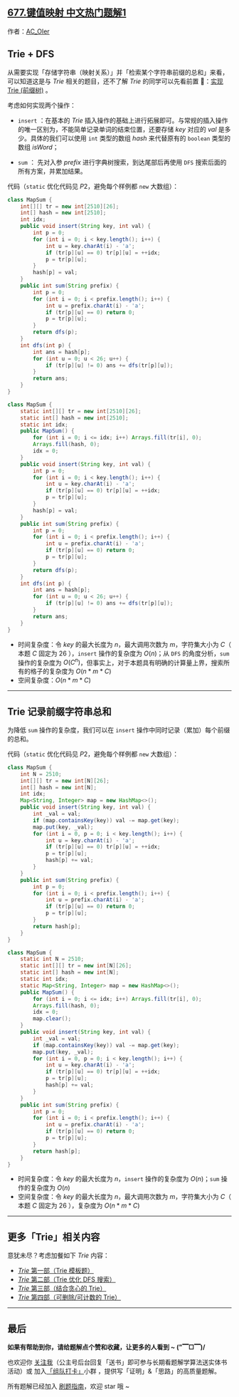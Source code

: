 ## [677.键值映射 中文热门题解1](https://leetcode.cn/problems/map-sum-pairs/solutions/100000/gong-shui-san-xie-jie-he-dfs-de-trie-yun-i4xa)

作者：[AC_OIer](https://leetcode.cn/u/AC_OIer)

## Trie + DFS

从需要实现「存储字符串（映射关系）」并「检索某个字符串前缀的总和」来看，可以知道这是与 $Trie$ 相关的题目，还不了解 $Trie$ 的同学可以先看前置 🧀：[实现 Trie (前缀树)](https://mp.weixin.qq.com/s?__biz=MzU4NDE3MTEyMA==&mid=2247488490&idx=1&sn=db2998cb0e5f08684ee1b6009b974089&chksm=fd9cb8f5caeb31e3f7f67dba981d8d01a24e26c93ead5491edb521c988adc0798d8acb6f9e9d&token=59039721&lang=zh_CN#rd) 。

考虑如何实现两个操作：

* `insert` ：在基本的 $Trie$ 插入操作的基础上进行拓展即可。与常规的插入操作的唯一区别为，不能简单记录单词的结束位置，还要存储 $key$ 对应的 $val$ 是多少。具体的我们可以使用 `int` 类型的数组 $hash$ 来代替原有的 `boolean` 类型的数组 $isWord$；

* `sum` ： 先对入参 $prefix$ 进行字典树搜索，到达尾部后再使用 `DFS` 搜索后面的所有方案，并累加结果。

代码（`static` 优化代码见 $P2$，避免每个样例都 `new` 大数组）：
```Java []
class MapSum {
    int[][] tr = new int[2510][26];
    int[] hash = new int[2510];
    int idx;
    public void insert(String key, int val) {
        int p = 0;
        for (int i = 0; i < key.length(); i++) {
            int u = key.charAt(i) - 'a';
            if (tr[p][u] == 0) tr[p][u] = ++idx;
            p = tr[p][u];
        }
        hash[p] = val;
    }
    public int sum(String prefix) {
        int p = 0;
        for (int i = 0; i < prefix.length(); i++) {
            int u = prefix.charAt(i) - 'a';
            if (tr[p][u] == 0) return 0;
            p = tr[p][u];
        }
        return dfs(p);
    }
    int dfs(int p) {
        int ans = hash[p];
        for (int u = 0; u < 26; u++) {
            if (tr[p][u] != 0) ans += dfs(tr[p][u]);
        }
        return ans;
    }
}
```
```Java []
class MapSum {
    static int[][] tr = new int[2510][26];
    static int[] hash = new int[2510];
    static int idx;
    public MapSum() {
        for (int i = 0; i <= idx; i++) Arrays.fill(tr[i], 0);
        Arrays.fill(hash, 0);
        idx = 0;
    }
    public void insert(String key, int val) {
        int p = 0;
        for (int i = 0; i < key.length(); i++) {
            int u = key.charAt(i) - 'a';
            if (tr[p][u] == 0) tr[p][u] = ++idx;
            p = tr[p][u];
        }
        hash[p] = val;
    }
    public int sum(String prefix) {
        int p = 0;
        for (int i = 0; i < prefix.length(); i++) {
            int u = prefix.charAt(i) - 'a';
            if (tr[p][u] == 0) return 0;
            p = tr[p][u];
        }
        return dfs(p);
    }
    int dfs(int p) {
        int ans = hash[p];
        for (int u = 0; u < 26; u++) {
            if (tr[p][u] != 0) ans += dfs(tr[p][u]);
        }
        return ans;
    }
}
```
* 时间复杂度：令 $key$ 的最大长度为 $n$，最大调用次数为 $m$，字符集大小为 $C$（ 本题 $C$ 固定为 $26$ ），`insert` 操作的复杂度为 $O(n)$；从 `DFS` 的角度分析，`sum` 操作的复杂度为 $O(C^n)$，但事实上，对于本题具有明确的计算量上界，搜索所有的格子的复杂度为 $O(n * m * C)$
* 空间复杂度：$O(n * m * C)$

---

## Trie 记录前缀字符串总和

为降低 `sum` 操作的复杂度，我们可以在 `insert` 操作中同时记录（累加）每个前缀的总和。

代码（`static` 优化代码见 $P2$，避免每个样例都 `new` 大数组）：
```Java []
class MapSum {
    int N = 2510;
    int[][] tr = new int[N][26];
    int[] hash = new int[N];
    int idx;
    Map<String, Integer> map = new HashMap<>();
    public void insert(String key, int val) {
        int _val = val;
        if (map.containsKey(key)) val -= map.get(key);
        map.put(key, _val);
        for (int i = 0, p = 0; i < key.length(); i++) {
            int u = key.charAt(i) - 'a';
            if (tr[p][u] == 0) tr[p][u] = ++idx;
            p = tr[p][u];
            hash[p] += val;
        }
    }
    public int sum(String prefix) {
        int p = 0;
        for (int i = 0; i < prefix.length(); i++) {
            int u = prefix.charAt(i) - 'a';
            if (tr[p][u] == 0) return 0;
            p = tr[p][u];
        }
        return hash[p];
    }
}
```
```Java []
class MapSum {
    static int N = 2510;
    static int[][] tr = new int[N][26];
    static int[] hash = new int[N];
    static int idx;
    static Map<String, Integer> map = new HashMap<>();
    public MapSum() {
        for (int i = 0; i <= idx; i++) Arrays.fill(tr[i], 0);
        Arrays.fill(hash, 0);
        idx = 0;
        map.clear();
    }
    public void insert(String key, int val) {
        int _val = val;
        if (map.containsKey(key)) val -= map.get(key);
        map.put(key, _val);
        for (int i = 0, p = 0; i < key.length(); i++) {
            int u = key.charAt(i) - 'a';
            if (tr[p][u] == 0) tr[p][u] = ++idx;
            p = tr[p][u];
            hash[p] += val;
        }
    }
    public int sum(String prefix) {
        int p = 0;
        for (int i = 0; i < prefix.length(); i++) {
            int u = prefix.charAt(i) - 'a';
            if (tr[p][u] == 0) return 0;
            p = tr[p][u];
        }
        return hash[p];
    }
}
```
* 时间复杂度：令 $key$ 的最大长度为 $n$，`insert` 操作的复杂度为 $O(n)$；`sum` 操作的复杂度为 $O(n)$
* 空间复杂度：令 $key$ 的最大长度为 $n$，最大调用次数为 $m$，字符集大小为 $C$（ 本题 $C$ 固定为 $26$ ），复杂度为 $O(n * m * C)$

---

## 更多「Trie」相关内容

意犹未尽？考虑加餐如下 $Trie$ 内容：

* [$Trie$ 第一部（Trie 模板题）](https://mp.weixin.qq.com/s?__biz=MzU4NDE3MTEyMA==&mid=2247488490&idx=1&sn=db2998cb0e5f08684ee1b6009b974089&chksm=fd9cb8f5caeb31e3f7f67dba981d8d01a24e26c93ead5491edb521c988adc0798d8acb6f9e9d&scene=178&cur_album_id=2049538161285955584#rd)
* [$Trie$ 第二部（Trie 优化 DFS 搜索）](https://mp.weixin.qq.com/s?__biz=MzU4NDE3MTEyMA==&mid=2247489083&idx=1&sn=1971fdceb180ef3c7d51f8fbb81527d0&chksm=fd9cbd24caeb34321076e3f34bae0c001c9032b2b1814d15badab26cd4e8cddf48ac051550f6&scene=178&cur_album_id=2049538161285955584#rd)
* [$Trie$ 第三部（结合贪心的 Trie）](https://mp.weixin.qq.com/s?__biz=MzU4NDE3MTEyMA==&mid=2247489106&idx=1&sn=b7c1d4864f42e8a54f4b4754ff9ba8d7&chksm=fd9cbd4dcaeb345b5e39e799bdbeb2e89ed424c763e2af2a23fcb8eab228acc46d10f0395686&token=1901895674&lang=zh_CN#rd)
* [$Trie$ 第四部（可删除/可计数的 Trie）](https://mp.weixin.qq.com/s?__biz=MzU4NDE3MTEyMA==&mid=2247489259&idx=1&sn=042ee479cebfbcf1f3b517461b32ddac&chksm=fd9cbdf4caeb34e2254783b211bac795eb0c9bd9b4be844cf48450ca5afa7ca5694fd98f7d39&token=1848397639&lang=zh_CN#rd) 

---

## 最后

**如果有帮助到你，请给题解点个赞和收藏，让更多的人看到 ~ ("▔□▔)/**

也欢迎你 [关注我](https://oscimg.oschina.net/oscnet/up-19688dc1af05cf8bdea43b2a863038ab9e5.png)（公主号后台回复「送书」即可参与长期看题解学算法送实体书活动）或 加入[「组队打卡」](https://leetcode-cn.com/u/ac_oier/)小群 ，提供写「证明」&「思路」的高质量题解。

所有题解已经加入 [刷题指南](https://github.com/SharingSource/LogicStack-LeetCode/wiki)，欢迎 star 哦 ~ 